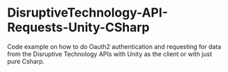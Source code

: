 # DisruptiveTechnology-API-Requests-Unity-CSharp
Code example on how to do Oauth2 authentication and requesting for data from the Disruptive Technology APIs with Unity as the client or with just pure Csharp.
